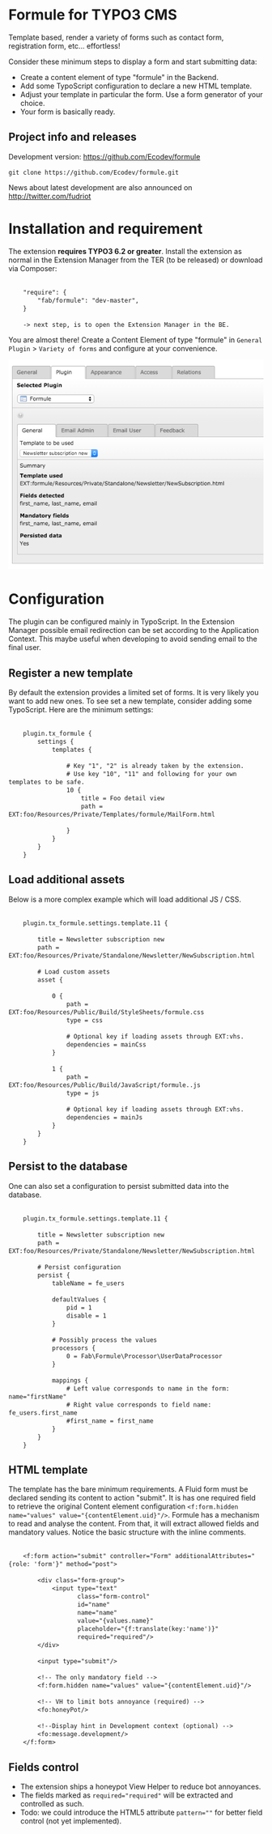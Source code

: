 Formule for TYPO3 CMS
=====================

Template based, render a variety of forms such as contact form, registration form, etc... effortless!

Consider these minimum steps to display a form and start submitting data:

* Create a content element of type "formule" in the Backend.
* Add some TypoScript configuration to declare a new HTML template.
* Adjust your template in particular the form. Use a form generator of your choice.
* Your form is basically ready. 

Project info and releases
-------------------------

<!--Stable version:-->
<!--http://typo3.org/extensions/repository/view/formule-->

Development version:
https://github.com/Ecodev/formule

	git clone https://github.com/Ecodev/formule.git

News about latest development are also announced on http://twitter.com/fudriot

Installation and requirement
============================

The extension **requires TYPO3 6.2 or greater**. Install the extension as normal in the Extension Manager from the TER (to be released) or download via Composer:

```

	"require": {
	    "fab/formule": "dev-master",
	}

	-> next step, is to open the Extension Manager in the BE.
```

You are almost there! Create a Content Element of type "formule" in `General Plugin` > `Variety of forms` and configure at your convenience.

![](https://raw.githubusercontent.com/Ecodev/formule/master/Documentation/Backend-01.png)

Configuration
=============

The plugin can be configured mainly in TypoScript. In the Extension Manager possible email redirection can be set according to the Application Context. This maybe useful when developing to avoid sending email to the final user.

Register a new template
-----------------------

By default the extension provides a limited set of forms. It is very likely you want to add new ones. To see set a new template, consider adding some TypoScript. Here are the minimum settings:

```

	plugin.tx_formule {
		settings {
			templates {

				# Key "1", "2" is already taken by the extension.
				# Use key "10", "11" and following for your own templates to be safe.
				10 {
					title = Foo detail view
					path = EXT:foo/Resources/Private/Templates/formule/MailForm.html
					
				}
			}
		}
	}
```


Load additional assets
----------------------

Below is a more complex example which will load additional JS / CSS. 

```

    plugin.tx_formule.settings.template.11 {
    
        title = Newsletter subscription new
        path = EXT:foo/Resources/Private/Standalone/Newsletter/NewSubscription.html

        # Load custom assets
        asset {
        
            0 {
                path = EXT:foo/Resources/Public/Build/StyleSheets/formule.css
                type = css
        
                # Optional key if loading assets through EXT:vhs.
                dependencies = mainCss
            }
        
            1 {
                path = EXT:foo/Resources/Public/Build/JavaScript/formule..js
                type = js
        
                # Optional key if loading assets through EXT:vhs.
                dependencies = mainJs
            }
        }
    }

```

Persist to the database
-----------------------

One can also set a configuration to persist submitted data into the database.

```

    plugin.tx_formule.settings.template.11 {
    
        title = Newsletter subscription new
        path = EXT:foo/Resources/Private/Standalone/Newsletter/NewSubscription.html

        # Persist configuration
        persist {
            tableName = fe_users

            defaultValues {
                pid = 1
                disable = 1
            }

            # Possibly process the values
            processors {
                0 = Fab\Formule\Processor\UserDataProcessor
            }

            mappings {
                # Left value corresponds to name in the form: name="firstName"
                # Right value corresponds to field name: fe_users.first_name
                #first_name = first_name
            }
        }
    }

```

HTML template
-------------

The template has the bare minimum requirements. A Fluid form must be declared sending its content to action "submit". It is has one required field to retrieve the original Content element configuration `<f:form.hidden name="values" value="{contentElement.uid}"/>`. Formule has a mechanism to read and analyse the content. From that, it will extract allowed fields and mandatory values. Notice the basic structure with the inline comments.

```
    
    <f:form action="submit" controller="Form" additionalAttributes="{role: 'form'}" method="post">
    
        <div class="form-group">
            <input type="text"
                   class="form-control"
                   id="name"
                   name="name"
                   value="{values.name}"
                   placeholder="{f:translate(key:'name')}"
                   required="required"/>
        </div>

        <input type="submit"/>

        <!-- The only mandatory field -->
        <f:form.hidden name="values" value="{contentElement.uid}"/>

        <!-- VH to limit bots annoyance (required) -->
        <fo:honeyPot/>

        <!--Display hint in Development context (optional) -->
        <fo:message.development/>
    </f:form>
```

Fields control
--------------

* The extension ships a honeypot View Helper to reduce bot annoyances.
* The fields marked as `required="required"` will be extracted and controlled as such.
* Todo: we could introduce the HTML5 attribute `pattern=""` for better field control (not yet implemented).
